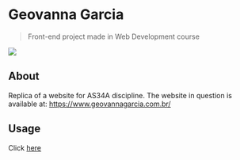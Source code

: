 # Geovanna Garcia
> Front-end project made in Web Development course

![](https://media.giphy.com/media/iDt1D3XHSlz4gjr9yy/giphy.gif)

## About
Replica of a website for AS34A discipline. The website in question is available at: https://www.geovannagarcia.com.br/

## Usage

Click [here](https://tgwow.github.io/geovanna-garcia-utf/)


